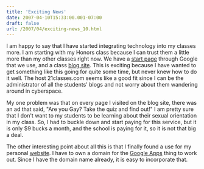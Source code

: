 ```yaml
---
title: 'Exciting News'
date: 2007-04-10T15:33:00.001-07:00
draft: false
url: /2007/04/exciting-news_10.html
---
```


I am happy to say that I have started integrating technology into my classes more. I am starting with my Honors class because I can trust them a little more than my other classes right now. We have a [start page](http://partnerpage.google.com/jethrojones.com) through Google that we use, and a class [blog site](http://mrjonesenglish.21classes.com/). This is exciting because I have wanted to get something like this going for quite some time, but never knew how to do it well. The host 21classes.com seems like a good fit since I can be the administrator of all the students' blogs and not worry about them wandering around in cyberspace.  
  
My one problem was that on every page I visited on the blog site, there was an ad that said, "Are you Gay? Take the quiz and find out!" I am pretty sure that I don't want to my students to be learning about their sexual orientation in my class. So, I had to buckle down and start paying for this service, but it is only $9 bucks a month, and the school is paying for it, so it is not that big a deal.  
  
The other interesting point about all this is that I finally found a use for my personal [website](http://www.jethrojones.com). I have to own a domain for the [Google Apps](http://google.com/a) thing to work out. Since I have the domain name already, it is easy to incorporate that.
